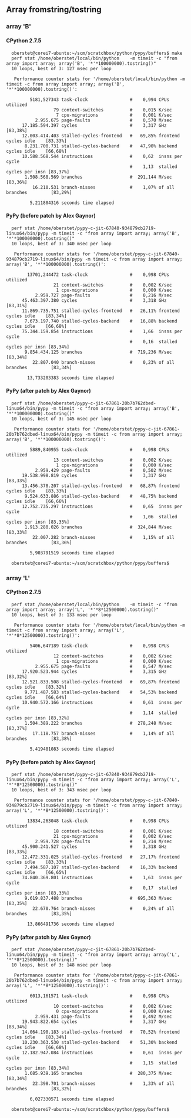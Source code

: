 ## Array fromstring/tostring

### array 'B'

#### CPython 2.7.5

      oberstet@corei7-ubuntu:~/scm/scratchbox/python/pypy/buffers$ make
      perf stat /home/oberstet/local/bin/python    -m timeit -c "from array import array; array('B', '*'*100000000).tostring()"
      10 loops, best of 3: 127 msec per loop

       Performance counter stats for '/home/oberstet/local/bin/python -m timeit -c from array import array; array('B', '*'*100000000).tostring()':

             5181,527343 task-clock                #    0,994 CPUs utilized
                      79 context-switches          #    0,015 K/sec
                       7 cpu-migrations            #    0,001 K/sec
               2.955.675 page-faults               #    0,570 M/sec
          17.185.594.397 cycles                    #    3,317 GHz                     [83,38%]
          12.003.414.403 stalled-cycles-frontend   #   69,85% frontend cycles idle    [83,33%]
           8.231.700.731 stalled-cycles-backend    #   47,90% backend  cycles idle    [66,68%]
          10.588.568.544 instructions              #    0,62  insns per cycle
                                                   #    1,13  stalled cycles per insn [83,37%]
           1.508.568.569 branches                  #  291,144 M/sec                   [83,36%]
              16.210.531 branch-misses             #    1,07% of all branches         [83,29%]

             5,211804316 seconds time elapsed


#### PyPy (before patch by Alex Gaynor)

      perf stat /home/oberstet/pypy-c-jit-67840-934879cb2719-linux64/bin/pypy -m timeit -c "from array import array; array('B', '*'*100000000).tostring()"
      10 loops, best of 3: 340 msec per loop

       Performance counter stats for '/home/oberstet/pypy-c-jit-67840-934879cb2719-linux64/bin/pypy -m timeit -c from array import array; array('B', '*'*100000000).tostring()':

            13701,244472 task-clock                #    0,998 CPUs utilized
                      21 context-switches          #    0,002 K/sec
                       1 cpu-migrations            #    0,000 K/sec
               2.959.727 page-faults               #    0,216 M/sec
          45.463.397.380 cycles                    #    3,318 GHz                     [83,31%]
          11.869.735.751 stalled-cycles-frontend   #   26,11% frontend cycles idle    [83,34%]
           7.673.197.740 stalled-cycles-backend    #   16,88% backend  cycles idle    [66,68%]
          75.344.159.854 instructions              #    1,66  insns per cycle
                                                   #    0,16  stalled cycles per insn [83,34%]
           9.854.434.125 branches                  #  719,236 M/sec                   [83,34%]
              22.807.040 branch-misses             #    0,23% of all branches         [83,34%]

            13,733203383 seconds time elapsed


#### PyPy (after patch by Alex Gaynor)

      perf stat /home/oberstet/pypy-c-jit-67861-20b7b762dbed-linux64/bin/pypy -m timeit -c "from array import array; array('B', '*'*100000000).tostring()"
      10 loops, best of 3: 145 msec per loop

       Performance counter stats for '/home/oberstet/pypy-c-jit-67861-20b7b762dbed-linux64/bin/pypy -m timeit -c from array import array; array('B', '*'*100000000).tostring()':

             5889,840955 task-clock                #    0,998 CPUs utilized
                      13 context-switches          #    0,002 K/sec
                       1 cpu-migrations            #    0,000 K/sec
               2.959.429 page-faults               #    0,502 M/sec
          19.538.998.819 cycles                    #    3,317 GHz                     [83,33%]
          13.456.378.207 stalled-cycles-frontend   #   68,87% frontend cycles idle    [83,33%]
           9.524.633.886 stalled-cycles-backend    #   48,75% backend  cycles idle    [66,66%]
          12.752.735.297 instructions              #    0,65  insns per cycle
                                                   #    1,06  stalled cycles per insn [83,33%]
           1.913.280.026 branches                  #  324,844 M/sec                   [83,33%]
              22.007.282 branch-misses             #    1,15% of all branches         [83,36%]

             5,903791519 seconds time elapsed

      oberstet@corei7-ubuntu:~/scm/scratchbox/python/pypy/buffers$


### array 'L'

#### CPython 2.7.5

      perf stat /home/oberstet/local/bin/python    -m timeit -c "from array import array; array('L', '*'*8*12500000).tostring()"
      10 loops, best of 3: 133 msec per loop

       Performance counter stats for '/home/oberstet/local/bin/python -m timeit -c from array import array; array('L', '*'*8*12500000).tostring()':

             5406,647189 task-clock                #    0,998 CPUs utilized
                      12 context-switches          #    0,002 K/sec
                       1 cpu-migrations            #    0,000 K/sec
               2.955.675 page-faults               #    0,547 M/sec
          17.920.523.944 cycles                    #    3,315 GHz                     [83,32%]
          12.521.833.508 stalled-cycles-frontend   #   69,87% frontend cycles idle    [83,32%]
           9.771.487.583 stalled-cycles-backend    #   54,53% backend  cycles idle    [66,64%]
          10.940.572.166 instructions              #    0,61  insns per cycle
                                                   #    1,14  stalled cycles per insn [83,32%]
           1.504.389.222 branches                  #  278,248 M/sec                   [83,37%]
              17.118.757 branch-misses             #    1,14% of all branches         [83,38%]

             5,419481083 seconds time elapsed


#### PyPy (before patch by Alex Gaynor)

      perf stat /home/oberstet/pypy-c-jit-67840-934879cb2719-linux64/bin/pypy -m timeit -c "from array import array; array('L', '*'*8*12500000).tostring()"
      10 loops, best of 3: 343 msec per loop

       Performance counter stats for '/home/oberstet/pypy-c-jit-67840-934879cb2719-linux64/bin/pypy -m timeit -c from array import array; array('L', '*'*8*12500000).tostring()':

            13834,263048 task-clock                #    0,998 CPUs utilized
                      18 context-switches          #    0,001 K/sec
                      21 cpu-migrations            #    0,002 K/sec
               2.959.728 page-faults               #    0,214 M/sec
          45.900.241.527 cycles                    #    3,318 GHz                     [83,33%]
          12.472.331.025 stalled-cycles-frontend   #   27,17% frontend cycles idle    [83,33%]
           7.494.587.107 stalled-cycles-backend    #   16,33% backend  cycles idle    [66,65%]
          74.840.369.801 instructions              #    1,63  insns per cycle
                                                   #    0,17  stalled cycles per insn [83,33%]
           9.619.837.488 branches                  #  695,363 M/sec                   [83,35%]
              22.670.764 branch-misses             #    0,24% of all branches         [83,35%]

            13,866491736 seconds time elapsed


#### PyPy (after patch by Alex Gaynor)

      perf stat /home/oberstet/pypy-c-jit-67861-20b7b762dbed-linux64/bin/pypy -m timeit -c "from array import array; array('L', '*'*8*12500000).tostring()"
      10 loops, best of 3: 148 msec per loop

       Performance counter stats for '/home/oberstet/pypy-c-jit-67861-20b7b762dbed-linux64/bin/pypy -m timeit -c from array import array; array('L', '*'*8*12500000).tostring()':

             6013,161571 task-clock                #    0,998 CPUs utilized
                      10 context-switches          #    0,002 K/sec
                       0 cpu-migrations            #    0,000 K/sec
               2.959.431 page-faults               #    0,492 M/sec
          19.943.822.654 cycles                    #    3,317 GHz                     [83,34%]
          14.064.190.183 stalled-cycles-frontend   #   70,52% frontend cycles idle    [83,34%]
          10.230.363.530 stalled-cycles-backend    #   51,30% backend  cycles idle    [66,68%]
          12.182.947.084 instructions              #    0,61  insns per cycle
                                                   #    1,15  stalled cycles per insn [83,34%]
           1.685.939.165 branches                  #  280,375 M/sec                   [83,34%]
              22.398.701 branch-misses             #    1,33% of all branches         [83,32%]

             6,027330571 seconds time elapsed

      oberstet@corei7-ubuntu:~/scm/scratchbox/python/pypy/buffers$

